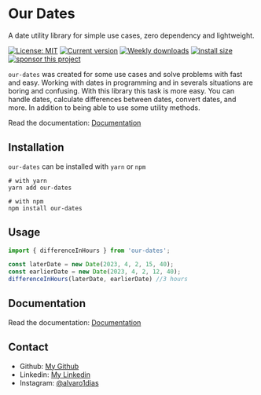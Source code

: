 # Our Dates
A date utility library for simple use cases, zero dependency and lightweight.

[![License: MIT](https://img.shields.io/npm/l/our-dates?color=blueviolet)](LICENSE.md)
[![Current version](https://img.shields.io/npm/v/our-dates?color=blueviolet)](https://www.npmjs.com/package/our-dates)
[![Weekly downloads](https://img.shields.io/npm/dw/our-dates?color=blueviolet)](https://www.npmjs.com/package/our-dates)
[![install size](https://packagephobia.com/badge?p=our-dates)](https://packagephobia.com/result?p=our-dates)
[![sponsor this project](https://img.shields.io/badge/-%F0%9F%93%9A%20buy%20me%20a%20book-blueviolet)](https://www.buymeacoffee.com/alvaro1dias)

`our-dates` was created for some use cases and solve problems with fast and easy. Working with dates in programming and in severals situations are boring and confusing. With this library this task is more easy. You can handle dates, calculate differences between dates, convert dates, and more. In addition to being able to use some utility methods.

Read the documentation: [Documentation](https://ourdates.alvaroemanuel.tech/)

## Installation
`our-dates` can be installed with `yarn` or `npm`
```shell
# with yarn
yarn add our-dates
```

```shell
# with npm
npm install our-dates
```

## Usage

```javascript
import { differenceInHours } from 'our-dates';

const laterDate = new Date(2023, 4, 2, 15, 40);
const earlierDate = new Date(2023, 4, 2, 12, 40);
differenceInHours(laterDate, earlierDate) //3 hours
```
## Documentation

Read the documentation: [Documentation](https://ourdates.alvaroemanuel.tech/)
## Contact
- Github: [My Github](https://github.com/alvaroemanuel20)
- Linkedin: [My Linkedin](https://linkedin/in/alvaroemanuel20)
- Instagram: [@alvaro1dias](https://instagram.com/alvaro1dias)

